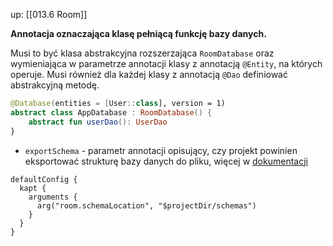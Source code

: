 up: [[013.6 Room]]

**Annotacja oznaczająca klasę pełniącą funkcję bazy danych.**

Musi to być klasa abstrakcyjna rozszerzająca `RoomDatabase` oraz wymieniająca w parametrze annotacji klasy z annotacją `@Entity`, na których operuje. 
Musi również dla każdej klasy z annotacją `@Dao` definiować abstrakcyjną metodę.

```kotlin
@Database(entities = [User::class], version = 1)
abstract class AppDatabase : RoomDatabase() {
	abstract fun userDao(): UserDao
}
```


- `exportSchema` - parametr annotacji opisujący, czy projekt powinien eksportować strukturę bazy danych do pliku, więcej w [dokumentacji](https://developer.android.com/reference/android/arch/persistence/room/Database.html#exportSchema())

```
defaultConfig {
  kapt {  
	arguments {  
	  arg("room.schemaLocation", "$projectDir/schemas")  
	}  
  }
}
```